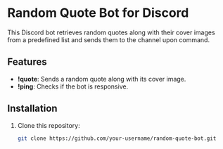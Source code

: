 # Random Quote Bot for Discord

This Discord bot retrieves random quotes along with their cover images from a predefined list and sends them to the channel upon command.

## Features

- **!quote**: Sends a random quote along with its cover image.
- **!ping**: Checks if the bot is responsive.

## Installation

1. Clone this repository:
   
   ```bash
   git clone https://github.com/your-username/random-quote-bot.git
